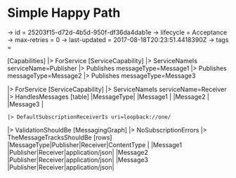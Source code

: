 # Simple Happy Path

-> id = 25203f15-d72d-4b5d-950f-df36da4dab1e
-> lifecycle = Acceptance
-> max-retries = 0
-> last-updated = 2017-08-18T20:23:51.4418390Z
-> tags = 

[Capabilities]
|> ForService
    [ServiceCapability]
    |> ServiceNameIs serviceName=Publisher
    |> Publishes messageType=Message1
    |> Publishes messageType=Message2
    |> Publishes messageType=Message3

|> ForService
    [ServiceCapability]
    |> ServiceNameIs serviceName=Receiver
    |> HandlesMessages
        [table]
        |MessageType|
        |Message1   |
        |Message2   |
        |Message3   |

    |> DefaultSubscriptionReceiverIs uri=loopback://one/

|> ValidationShouldBe
    [MessagingGraph]
    |> NoSubscriptionErrors
    |> TheMessageTracksShouldBe
        [rows]
        |MessageType|Publisher|Receiver|ContentType     |
        |Message1   |Publisher|Receiver|application/json|
        |Message2   |Publisher|Receiver|application/json|
        |Message3   |Publisher|Receiver|application/json|


~~~
